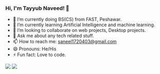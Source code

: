 ### Hi, I'm Tayyub Naveed! 👋

- 🔭 I’m currently doing BS(CS) from FAST, Peshawar.
- 🌱 I’m currently learning Artificial Intelligence and machine learning.
- 👯 I’m looking to collaborate on web projects, Desktop projects.
- 💬 Ask me about any tech related stuff.
- 📫 How to reach me: saneel1720403@gmail.com
- 😄 Pronouns: He/His
- ⚡ Fun fact: Love to code. 



<img src="[![Top Langs](https://github-readme-stats.vercel.app/api/top-langs/?username=TayyubNaveed)](https://github.com/anuraghazra/github-readme-stats)">

<img src="https://github-readme-stats.vercel.app/api?username=TayyubNaveed&&show_icons=true&title_color=ffffff&icon_color=bb2acf&text_color=daf7dc&bg_color=151515">
